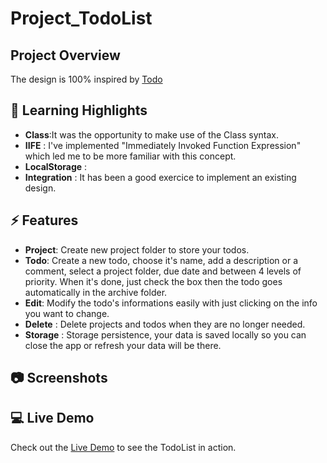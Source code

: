 # Project_TodoList

## Project Overview
The design is 100% inspired by [Todo](https://todoist.com/)

## 🚀 Learning Highlights
- **Class**:It was the opportunity to make use of the Class syntax.
- **IIFE** : I've implemented "Immediately Invoked Function Expression" which led me to be more familiar with this concept.
- **LocalStorage** :
- **Integration** : It has been a good exercice to implement an existing design.

## ⚡️ Features
- **Project**: Create new project folder to store your todos.
- **Todo**: Create a new todo, choose it's name, add a description or a comment, select a project folder, due date and between 4 levels of priority. When it's done, just check the box then the todo goes automatically in the archive folder.
- **Edit**: Modify the todo's informations easily with just clicking on the info you want to change.
- **Delete** : Delete projects and todos when they are no longer needed.
- **Storage** : Storage persistence, your data is saved locally so you can close the app or refresh your data will be there.
  
## 📷 Screenshots


## 💻 Live Demo
Check out the [Live Demo]() to see the TodoList in action.
